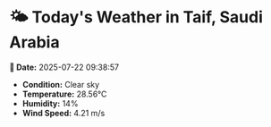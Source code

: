 # 🌤️ Today's Weather in Taif, Saudi Arabia

**📅 Date:** 2025-07-22 09:38:57

- **Condition:** Clear sky
- **Temperature:** 28.56°C
- **Humidity:** 14%
- **Wind Speed:** 4.21 m/s
